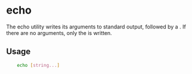 # echo
The echo utility writes its arguments to standard output, followed by a <newline>. If there are no arguments, only the <newline> is written.

## Usage
```bash
    echo [string...]
```
